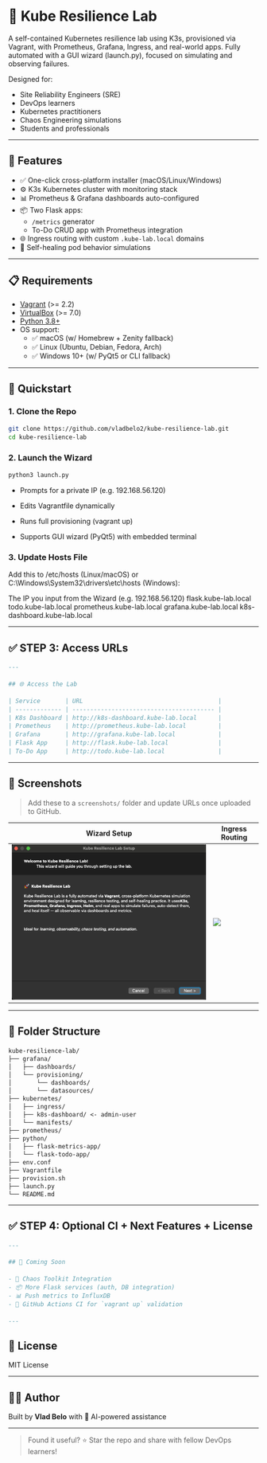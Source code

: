 # 🚀 Kube Resilience Lab

A self-contained Kubernetes resilience lab using K3s, provisioned via Vagrant, with Prometheus, Grafana, Ingress, and real-world apps. Fully automated with a GUI wizard (launch.py), focused on simulating and observing failures.


Designed for:
- Site Reliability Engineers (SRE)
- DevOps learners
- Kubernetes practitioners
- Chaos Engineering simulations
- Students and professionals

---

## 🌟 Features

- ✅ One-click cross-platform installer (macOS/Linux/Windows)
- ⚙️ K3s Kubernetes cluster with monitoring stack
- 📊 Prometheus & Grafana dashboards auto-configured
- 📦 Two Flask apps: 
  - `/metrics` generator
  - To-Do CRUD app with Prometheus integration
- 🌐 Ingress routing with custom `.kube-lab.local` domains
- 🔁 Self-healing pod behavior simulations

---

## 📋 Requirements

- [Vagrant](https://www.vagrantup.com/) (>= 2.2)
- [VirtualBox](https://www.virtualbox.org/) (>= 7.0)
- [Python 3.8+](https://www.python.org/downloads/)
- OS support:
  - ✅ macOS (w/ Homebrew + Zenity fallback)
  - ✅ Linux (Ubuntu, Debian, Fedora, Arch)
  - ✅ Windows 10+ (w/ PyQt5 or CLI fallback)

---

## 🚀 Quickstart

### 1. Clone the Repo


```bash
git clone https://github.com/vladbelo2/kube-resilience-lab.git
cd kube-resilience-lab
```

### 2. Launch the Wizard

```bash
python3 launch.py
```

- Prompts for a private IP (e.g. 192.168.56.120)

- Edits Vagrantfile dynamically

- Runs full provisioning (vagrant up)

- Supports GUI wizard (PyQt5) with embedded terminal

### 3. Update Hosts File
Add this to /etc/hosts (Linux/macOS) or C:\Windows\System32\drivers\etc\hosts (Windows):

The IP you input from the Wizard 
(e.g. 192.168.56.120) flask.kube-lab.local todo.kube-lab.local prometheus.kube-lab.local grafana.kube-lab.local k8s-dashboard.kube-lab.local


---

## ✅ STEP 3: Access URLs

```markdown
---

## 🌐 Access the Lab

| Service       | URL                                      |
| ------------- | ---------------------------------------- |
| K8s Dashboard | http://k8s-dashboard.kube-lab.local      |
| Prometheus    | http://prometheus.kube-lab.local         |
| Grafana       | http://grafana.kube-lab.local            |
| Flask App     | http://flask.kube-lab.local              |
| To-Do App     | http://todo.kube-lab.local               |
```
---

## 📸 Screenshots

> Add these to a `screenshots/` folder and update URLs once uploaded to GitHub.

| Wizard Setup | Ingress Routing |
| ------------ | ----------------|
| ![](screenshots/wizard.png) | ![](screenshots/urls.png) |

---

## 📁 Folder Structure
```text
kube-resilience-lab/
├── grafana/
│   ├── dashboards/
│   └── provisioning/
│       └── dashboards/
│       └── datasources/
├── kubernetes/
│   ├── ingress/
│   ├── k8s-dashboard/ <- admin-user
│   └── manifests/
├── prometheus/
├── python/
│   ├── flask-metrics-app/
│   └── flask-todo-app/
├── env.conf
├── Vagrantfile
├── provision.sh
├── launch.py
└── README.md
```
---

## ✅ STEP 4: Optional CI + Next Features + License

```markdown
---

## 🧪 Coming Soon

- 🔁 Chaos Toolkit Integration
- 📦 More Flask services (auth, DB integration)
- 📊 Push metrics to InfluxDB
- 🔄 GitHub Actions CI for `vagrant up` validation

---
```
## 📄 License

MIT License

---

## 👨‍💻 Author

Built by **Vlad Belo** with 🤖 AI-powered assistance

---

> Found it useful? ⭐ Star the repo and share with fellow DevOps learners!

